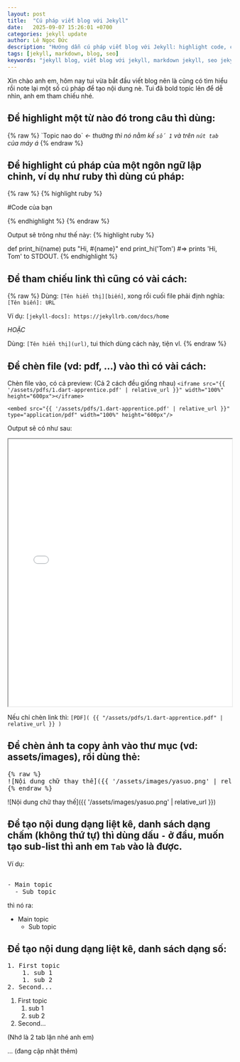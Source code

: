 ```yaml
---
layout: post
title:  "Cú pháp viết blog với Jekyll"
date:   2025-09-07 15:26:01 +0700
categories: jekyll update
author: Lê Ngọc Đức
description: "Hướng dẫn cú pháp viết blog với Jekyll: highlight code, chèn file, chèn ảnh, danh sách, ..."
tags: [jekyll, markdown, blog, seo]
keywords: "jekyll blog, viết blog với jekyll, markdown jekyll, seo jekyll"
---
```


Xin chào anh em, hôm nay tui vừa bắt đầu viết blog nên là cũng có tìm hiểu rồi note lại một số cú pháp
để tạo nội dung nè. Tui đã bold topic lên để dễ nhìn, anh em tham chiếu nhé.

## **Để highlight một từ nào đó trong câu** thì dùng: 
{% raw %}
\`Topic nao do\`  *<- thường thì nó nằm kế `số 1` và trên `nút tab` của máy á*
{% endraw %}
## **Để highlight cú pháp của một ngôn ngữ lập chỉnh**, ví dụ như ruby thì dùng cú pháp:


{% raw %}
{% highlight ruby %}

#Code của bạn

{% endhighlight %}
{% endraw %}


Output sẽ trông như thế này:
{% highlight ruby %}


def print_hi(name)
  puts "Hi, #{name}"
end
print_hi('Tom')
#=> prints 'Hi, Tom' to STDOUT.
{% endhighlight %}

## **Để tham chiếu link** thì cũng có vài cách:
{% raw %}
Dùng: `[Tên hiển thị][biến]`, xong rồi cuối file phải định nghĩa: `[Tên biến]: URL`

Ví dụ: `[jekyll-docs]: https://jekyllrb.com/docs/home`


*HOẶC*

Dùng: `[Tên hiển thị](url)`, tui thích dùng cách này, tiện vl.
{% endraw %}


## **Để chèn file** (vd: pdf, ...) vào thì có vài cách:

Chèn file vào, có cả preview:
(Cả 2 cách đều giống nhau)
`<iframe src="{{ '/assets/pdfs/1.dart-apprentice.pdf' | relative_url }}" width="100%" height="600px"></iframe>`

`<embed src="{{ '/assets/pdfs/1.dart-apprentice.pdf' | relative_url }}" type="application/pdf" width="100%" height="600px"/>`

Output sẽ có như sau:

<iframe src="{{ '/assets/pdfs/1.dart-apprentice.pdf' | relative_url }}" width="100%" height="600px"></iframe>


Nếu chỉ chèn link thì: 
`[PDF]( {{ "/assets/pdfs/1.dart-apprentice.pdf" | relative_url }} )`


## **Để chèn ảnh** ta copy ảnh vào thư mục (vd: assets/images), rồi dùng thẻ:

<pre>
{% raw %}
![Nội dung chữ thay thế]({{ '/assets/images/yasuo.png' | relative_url }})
{% endraw %}
</pre>
![Nội dung chữ thay thế]({{ '/assets/images/yasuo.png' | relative_url }})


## **Để tạo nội dung dạng liệt kê, danh sách dạng chấm (không thứ tự)** thì dùng dấu `-` ở đầu, muốn tạo sub-list thì anh em `Tab` vào là được.


Ví dụ:

<pre> 
- Main topic 
  - Sub topic</pre>

thì nó ra:
- Main topic
    - Sub topic





## **Để tạo nội dung dạng liệt kê, danh sách dạng số**:
<pre>
1. First topic
    1. sub 1
    1. sub 2
2. Second...
</pre>


1. First topic
    1. sub 1
    2. sub 2
2. Second...

(Nhớ là 2 tab lận nhé anh em)


... (đang cập nhật thêm)